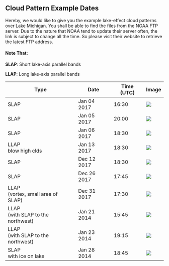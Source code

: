## Cloud Pattern Example Dates

Hereby, we would like to give you the example lake-effect cloud patterns over Lake Michigan. You shall be able to find the files from the NOAA FTP server. Due to the nature that NOAA tend to update their server often, the link is subject to change all the time. So please visit their website to retrieve the latest FTP address.

#### Note That:

**SLAP**: Short lake-axis parallel bands 

**LLAP**: Long lake-axis parallel bands 

| Type                                  | Date        | Time (UTC) | Image                                                        |
| ------------------------------------- | ----------- | ---------- | ------------------------------------------------------------ |
| SLAP                                  | Jan 04 2017 | 16:30      | ![](<https://raw.githubusercontent.com/nocdoggo/Lake-snow-Effect-Cloud-Identifier/master/doc/images/sample01.jpg>) |
| SLAP                                  | Jan 05 2017 | 20:00      | ![](<https://raw.githubusercontent.com/nocdoggo/Lake-snow-Effect-Cloud-Identifier/master/doc/images/sample02.jpg>) |
| SLAP                                  | Jan 06 2017 | 18:30      | ![](<https://raw.githubusercontent.com/nocdoggo/Lake-snow-Effect-Cloud-Identifier/master/doc/images/sample03.jpg>) |
| LLAP<br/>blow high clds               | Jan 13 2017 | 18:30      | ![](<https://raw.githubusercontent.com/nocdoggo/Lake-snow-Effect-Cloud-Identifier/master/doc/images/sample04.jpg>) |
| SLAP                                  | Dec 12 2017 | 18:30      | ![](<https://raw.githubusercontent.com/nocdoggo/Lake-snow-Effect-Cloud-Identifier/master/doc/images/sample05.jpg>) |
| SLAP                                  | Dec 26 2017 | 17:45      | ![](<https://raw.githubusercontent.com/nocdoggo/Lake-snow-Effect-Cloud-Identifier/master/doc/images/sample06.jpg>) |
| LLAP<br/>(vortex, small area of SLAP) | Dec 31 2017 | 17:30      | ![](<https://raw.githubusercontent.com/nocdoggo/Lake-snow-Effect-Cloud-Identifier/master/doc/images/sample07.jpg>) |
| LLAP<br/>(with SLAP to the northwest) | Jan 21 2014 | 15:45      | ![](<https://raw.githubusercontent.com/nocdoggo/Lake-snow-Effect-Cloud-Identifier/master/doc/images/sample08.jpg>) |
| LLAP<br/>(with SLAP to the northwest) | Jan 23 2014 | 19:15      | ![](<https://raw.githubusercontent.com/nocdoggo/Lake-snow-Effect-Cloud-Identifier/master/doc/images/sample09.jpg>) |
| SLAP<br/>with ice on lake             | Jan 28 2014 | 18:45      | ![](<https://raw.githubusercontent.com/nocdoggo/Lake-snow-Effect-Cloud-Identifier/master/doc/images/sample10.jpg>) |

